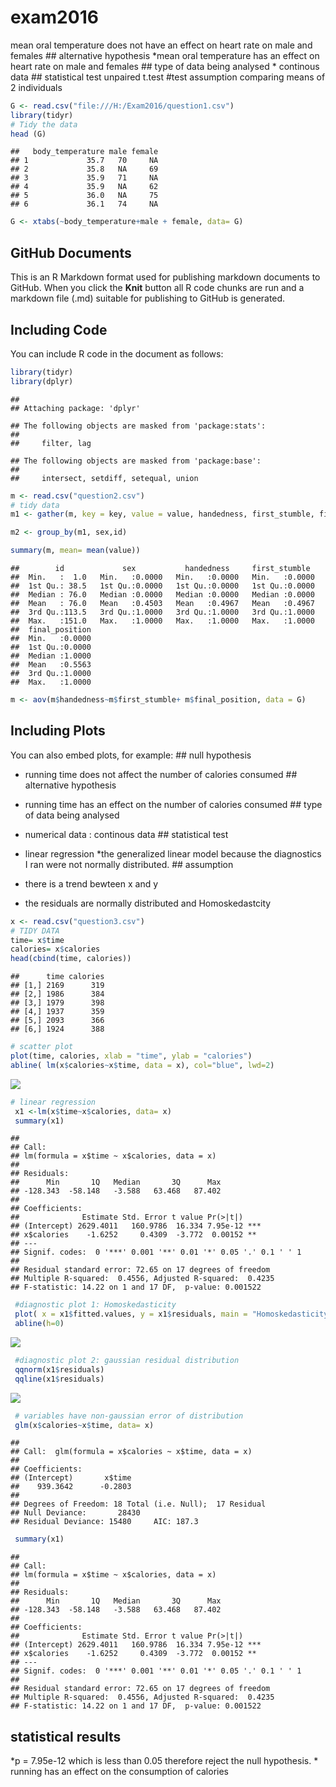exam2016
================

mean oral temperature does not have an effect on heart rate on male and females \#\# alternative hypothesis *mean oral temperature has an effect on heart rate on male and females \#\# type of data being analysed * continous data \#\# statistical test unpaired t.test \#test assumption comparing means of 2 individuals

``` r
G <- read.csv("file:///H:/Exam2016/question1.csv")
library(tidyr)
# Tidy the data
head (G)
```

    ##   body_temperature male female
    ## 1             35.7   70     NA
    ## 2             35.8   NA     69
    ## 3             35.9   71     NA
    ## 4             35.9   NA     62
    ## 5             36.0   NA     75
    ## 6             36.1   74     NA

``` r
G <- xtabs(~body_temperature+male + female, data= G)
```

GitHub Documents
----------------

This is an R Markdown format used for publishing markdown documents to GitHub. When you click the **Knit** button all R code chunks are run and a markdown file (.md) suitable for publishing to GitHub is generated.

Including Code
--------------

You can include R code in the document as follows:

``` r
library(tidyr)
library(dplyr)
```

    ## 
    ## Attaching package: 'dplyr'

    ## The following objects are masked from 'package:stats':
    ## 
    ##     filter, lag

    ## The following objects are masked from 'package:base':
    ## 
    ##     intersect, setdiff, setequal, union

``` r
m <- read.csv("question2.csv")
# tidy data
m1 <- gather(m, key = key, value = value, handedness, first_stumble, final_position, -id, -sex)

m2 <- group_by(m1, sex,id)

summary(m, mean= mean(value))
```

    ##        id             sex           handedness     first_stumble   
    ##  Min.   :  1.0   Min.   :0.0000   Min.   :0.0000   Min.   :0.0000  
    ##  1st Qu.: 38.5   1st Qu.:0.0000   1st Qu.:0.0000   1st Qu.:0.0000  
    ##  Median : 76.0   Median :0.0000   Median :0.0000   Median :0.0000  
    ##  Mean   : 76.0   Mean   :0.4503   Mean   :0.4967   Mean   :0.4967  
    ##  3rd Qu.:113.5   3rd Qu.:1.0000   3rd Qu.:1.0000   3rd Qu.:1.0000  
    ##  Max.   :151.0   Max.   :1.0000   Max.   :1.0000   Max.   :1.0000  
    ##  final_position  
    ##  Min.   :0.0000  
    ##  1st Qu.:0.0000  
    ##  Median :1.0000  
    ##  Mean   :0.5563  
    ##  3rd Qu.:1.0000  
    ##  Max.   :1.0000

``` r
m <- aov(m$handedness~m$first_stumble+ m$final_position, data = G)
```

Including Plots
---------------

You can also embed plots, for example: \#\# null hypothesis

-   running time does not affect the number of calories consumed \#\# alternative hypothesis

-   running time has an effect on the number of calories consumed \#\# type of data being analysed
-   numerical data : continous data \#\# statistical test
-   linear regression \*the generalized linear model because the diagnostics I ran were not normally distributed. \#\# assumption
-   there is a trend bewteen x and y
-   the residuals are normally distributed and Homoskedastcity

``` r
x <- read.csv("question3.csv")
# TIDY DATA
time= x$time
calories= x$calories
head(cbind(time, calories))
```

    ##      time calories
    ## [1,] 2169      319
    ## [2,] 1986      384
    ## [3,] 1979      398
    ## [4,] 1937      359
    ## [5,] 2093      366
    ## [6,] 1924      388

``` r
# scatter plot
plot(time, calories, xlab = "time", ylab = "calories")
abline( lm(x$calories~x$time, data = x), col="blue", lwd=2)
```

![](README_files/figure-markdown_github/question%203-1.png)

``` r
# linear regression
 x1 <-lm(x$time~x$calories, data= x)
 summary(x1)
```

    ## 
    ## Call:
    ## lm(formula = x$time ~ x$calories, data = x)
    ## 
    ## Residuals:
    ##      Min       1Q   Median       3Q      Max 
    ## -128.343  -58.148   -3.588   63.468   87.402 
    ## 
    ## Coefficients:
    ##              Estimate Std. Error t value Pr(>|t|)    
    ## (Intercept) 2629.4011   160.9786  16.334 7.95e-12 ***
    ## x$calories    -1.6252     0.4309  -3.772  0.00152 ** 
    ## ---
    ## Signif. codes:  0 '***' 0.001 '**' 0.01 '*' 0.05 '.' 0.1 ' ' 1
    ## 
    ## Residual standard error: 72.65 on 17 degrees of freedom
    ## Multiple R-squared:  0.4556, Adjusted R-squared:  0.4235 
    ## F-statistic: 14.22 on 1 and 17 DF,  p-value: 0.001522

``` r
 #diagnostic plot 1: Homoskedasticity
 plot( x = x1$fitted.values, y = x1$residuals, main = "Homoskedasticity", col="green")
 abline(h=0)
```

![](README_files/figure-markdown_github/question%203-2.png)

``` r
 #diagnostic plot 2: gaussian residual distribution
 qqnorm(x1$residuals)
 qqline(x1$residuals)
```

![](README_files/figure-markdown_github/question%203-3.png)

``` r
 # variables have non-gaussian error of distribution
 glm(x$calories~x$time, data= x)
```

    ## 
    ## Call:  glm(formula = x$calories ~ x$time, data = x)
    ## 
    ## Coefficients:
    ## (Intercept)       x$time  
    ##    939.3642      -0.2803  
    ## 
    ## Degrees of Freedom: 18 Total (i.e. Null);  17 Residual
    ## Null Deviance:       28430 
    ## Residual Deviance: 15480     AIC: 187.3

``` r
 summary(x1)
```

    ## 
    ## Call:
    ## lm(formula = x$time ~ x$calories, data = x)
    ## 
    ## Residuals:
    ##      Min       1Q   Median       3Q      Max 
    ## -128.343  -58.148   -3.588   63.468   87.402 
    ## 
    ## Coefficients:
    ##              Estimate Std. Error t value Pr(>|t|)    
    ## (Intercept) 2629.4011   160.9786  16.334 7.95e-12 ***
    ## x$calories    -1.6252     0.4309  -3.772  0.00152 ** 
    ## ---
    ## Signif. codes:  0 '***' 0.001 '**' 0.01 '*' 0.05 '.' 0.1 ' ' 1
    ## 
    ## Residual standard error: 72.65 on 17 degrees of freedom
    ## Multiple R-squared:  0.4556, Adjusted R-squared:  0.4235 
    ## F-statistic: 14.22 on 1 and 17 DF,  p-value: 0.001522

statistical results
-------------------

*p = 7.95e-12 which is less than 0.05 therefore reject the null hypothesis. * running has an effect on the consumption of calories
